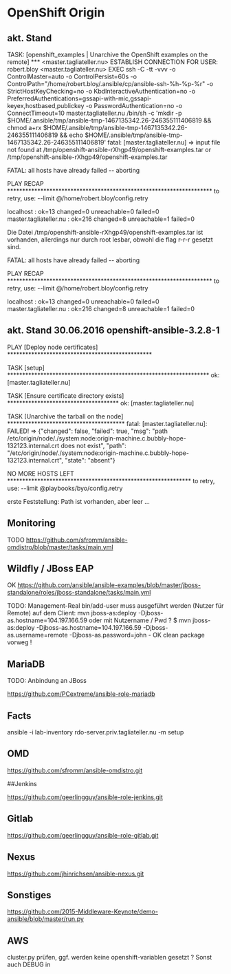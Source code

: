 # OpenShift Origin

## akt. Stand

TASK: [openshift_examples | Unarchive the OpenShift examples on the remote] *** 
<master.tagliateller.nu> ESTABLISH CONNECTION FOR USER: robert.bloy
<master.tagliateller.nu> EXEC ssh -C -tt -vvv -o ControlMaster=auto -o ControlPersist=60s -o ControlPath="/home/robert.bloy/.ansible/cp/ansible-ssh-%h-%p-%r" -o StrictHostKeyChecking=no -o KbdInteractiveAuthentication=no -o PreferredAuthentications=gssapi-with-mic,gssapi-keyex,hostbased,publickey -o PasswordAuthentication=no -o ConnectTimeout=10 master.tagliateller.nu /bin/sh -c 'mkdir -p $HOME/.ansible/tmp/ansible-tmp-1467135342.26-246355111406819 && chmod a+rx $HOME/.ansible/tmp/ansible-tmp-1467135342.26-246355111406819 && echo $HOME/.ansible/tmp/ansible-tmp-1467135342.26-246355111406819'
fatal: [master.tagliateller.nu] => input file not found at /tmp/openshift-ansible-rXhgp49/openshift-examples.tar or /tmp/openshift-ansible-rXhgp49/openshift-examples.tar

FATAL: all hosts have already failed -- aborting

PLAY RECAP ******************************************************************** 
           to retry, use: --limit @/home/robert.bloy/config.retry

localhost                  : ok=13   changed=0    unreachable=0    failed=0   
master.tagliateller.nu     : ok=216  changed=8    unreachable=1    failed=0   

Die Datei /tmp/openshift-ansible-rXhgp49/openshift-examples.tar ist vorhanden, allerdings nur durch root lesbar, obwohl die flag r-r-r gesetzt sind.

FATAL: all hosts have already failed -- aborting

PLAY RECAP ******************************************************************** 
           to retry, use: --limit @/home/robert.bloy/config.retry

localhost                  : ok=13   changed=0    unreachable=0    failed=0   
master.tagliateller.nu     : ok=216  changed=8    unreachable=1    failed=0   

## akt. Stand 30.06.2016 openshift-ansible-3.2.8-1

PLAY [Deploy node certificates] ************************************************

TASK [setup] *******************************************************************
ok: [master.tagliateller.nu]

TASK [Ensure certificate directory exists] *************************************
ok: [master.tagliateller.nu]

TASK [Unarchive the tarball on the node] ***************************************
fatal: [master.tagliateller.nu]: FAILED! => {"changed": false, "failed": true, "msg": "path /etc/origin/node/./system:node:origin-machine.c.bubbly-hope-132123.internal.crt does not exist", "path": "/etc/origin/node/./system:node:origin-machine.c.bubbly-hope-132123.internal.crt", "state": "absent"}

NO MORE HOSTS LEFT *************************************************************
	to retry, use: --limit @playbooks/byo/config.retry

erste Feststellung: Path ist vorhanden, aber leer ...

## Monitoring

TODO
https://github.com/sfromm/ansible-omdistro/blob/master/tasks/main.yml

## Wildfly / JBoss EAP

OK
https://github.com/ansible/ansible-examples/blob/master/jboss-standalone/roles/jboss-standalone/tasks/main.yml

TODO: Management-Real bin/add-user muss ausgeführt werden (Nutzer für Remote)
auf dem Client: 
mvn jboss-as:deploy -Djboss-as.hostname=104.197.166.59
oder mit Nutzername / Pwd ?
$ mvn jboss-as:deploy -Djboss-as.hostname=104.197.166.59 -Djboss-as.username=remote -Djboss-as.password=john - OK
clean package vorweg !

## MariaDB

TODO: Anbindung an JBoss

https://github.com/PCextreme/ansible-role-mariadb

## Facts

ansible -i lab-inventory rdo-server.priv.tagliateller.nu -m setup

## OMD

https://github.com/sfromm/ansible-omdistro.git

##Jenkins 

https://github.com/geerlingguy/ansible-role-jenkins.git

## Gitlab

https://github.com/geerlingguy/ansible-role-gitlab.git

## Nexus

https://github.com/jhinrichsen/ansible-nexus.git

## Sonstiges

https://github.com/2015-Middleware-Keynote/demo-ansible/blob/master/run.py

## AWS

cluster.py prüfen, ggf. werden keine openshift-variablen gesetzt ? Sonst auch DEBUG in 



